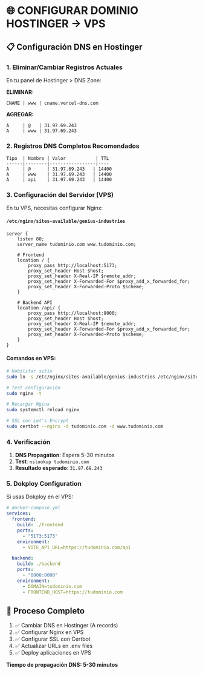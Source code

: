 # 🌐 CONFIGURAR DOMINIO HOSTINGER → VPS

## 📋 Configuración DNS en Hostinger

### 1. Eliminar/Cambiar Registros Actuales

En tu panel de Hostinger > DNS Zone:

**ELIMINAR:**
```
CNAME | www | cname.vercel-dns.com
```

**AGREGAR:**
```
A     | @   | 31.97.69.243
A     | www | 31.97.69.243
```

### 2. Registros DNS Completos Recomendados

```
Tipo  | Nombre | Valor           | TTL
------|--------|-----------------|----
A     | @      | 31.97.69.243   | 14400
A     | www    | 31.97.69.243   | 14400
A     | api    | 31.97.69.243   | 14400
```

### 3. Configuración del Servidor (VPS)

En tu VPS, necesitas configurar Nginx:

#### `/etc/nginx/sites-available/genius-industries`
```nginx
server {
    listen 80;
    server_name tudominio.com www.tudominio.com;
    
    # Frontend
    location / {
        proxy_pass http://localhost:5173;
        proxy_set_header Host $host;
        proxy_set_header X-Real-IP $remote_addr;
        proxy_set_header X-Forwarded-For $proxy_add_x_forwarded_for;
        proxy_set_header X-Forwarded-Proto $scheme;
    }
    
    # Backend API
    location /api/ {
        proxy_pass http://localhost:8000;
        proxy_set_header Host $host;
        proxy_set_header X-Real-IP $remote_addr;
        proxy_set_header X-Forwarded-For $proxy_add_x_forwarded_for;
        proxy_set_header X-Forwarded-Proto $scheme;
    }
}
```

#### Comandos en VPS:
```bash
# Habilitar sitio
sudo ln -s /etc/nginx/sites-available/genius-industries /etc/nginx/sites-enabled/

# Test configuración
sudo nginx -t

# Recargar Nginx
sudo systemctl reload nginx

# SSL con Let's Encrypt
sudo certbot --nginx -d tudominio.com -d www.tudominio.com
```

### 4. Verificación

1. **DNS Propagation**: Espera 5-30 minutos
2. **Test**: `nslookup tudominio.com`
3. **Resultado esperado**: `31.97.69.243`

### 5. Dokploy Configuration

Si usas Dokploy en el VPS:

```yaml
# docker-compose.yml
services:
  frontend:
    build: ./frontend
    ports:
      - "5173:5173"
    environment:
      - VITE_API_URL=https://tudominio.com/api

  backend:
    build: ./backend  
    ports:
      - "8000:8000"
    environment:
      - DOMAIN=tudominio.com
      - FRONTEND_HOST=https://tudominio.com
```

## 🔄 Proceso Completo

1. ✅ Cambiar DNS en Hostinger (A records)
2. ✅ Configurar Nginx en VPS
3. ✅ Configurar SSL con Certbot
4. ✅ Actualizar URLs en .env files
5. ✅ Deploy aplicaciones en VPS

**Tiempo de propagación DNS: 5-30 minutos** 